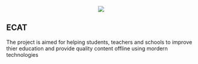 <p align="center"><img src="https://res.cloudinary.com/dpccmon9r/image/upload/v1594349944/cat_es9n9e.png" /></p>

##  ECAT

The project is aimed for helping students, teachers and schools to improve thier education and provide quality content offline using mordern technologies

